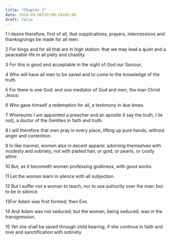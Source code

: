 ```yaml
---
title: "Chapter 2"
date: 2024-09-06T20:00:24+02:00
draft: false
---
```



1 I desire therefore, first of all, that supplications, prayers, intercessions and thanksgivings be made for all men:

2 For kings and for all that are in high station: that we may lead a quiet and a peaceable life in all piety and chastity.

3 For this is good and acceptable in the sight of God our Saviour,

4 Who will have all men to be saved and to come to the knowledge of the truth.

5 For there is one God: and one mediator of God and men, the man Christ Jesus:

6 Who gave himself a redemption for all, a testimony in due times.

7 Whereunto I am appointed a preacher and an apostle (I say the truth, I lie not), a doctor of the Gentiles in faith and truth.

8 I will therefore that men pray in every place, lifting up pure hands, without anger and contention.

9 In like manner, women also in decent apparel: adorning themselves with modesty and sobriety, not with plaited hair, or gold, or pearls, or costly attire:

10 But, as it becometh women professing godliness, with good works.

11 Let the woman learn in silence with all subjection.

12 But I suffer not a woman to teach, nor to use authority over the man: but to be in silence.

13For Adam was first formed; then Eve.

14 And Adam was not seduced; but the woman, being seduced, was in the transgression.

15 Yet she shall be saved through child bearing; if she continue in faith and love and sanctification with sobriety.

